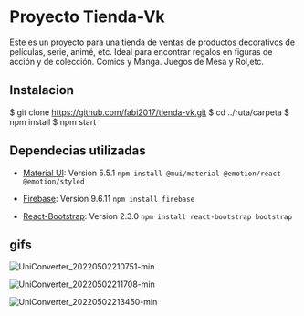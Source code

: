 # Proyecto Tienda-Vk

Este es un proyecto para una tienda de ventas de productos decorativos de películas, serie, animé, etc. Ideal para encontrar regalos en figuras de acción y de colección. Comics y Manga. Juegos de Mesa y Rol,etc.

## Instalacion

$ git clone https://github.com/fabi2017/tienda-vk.git
$ cd ../ruta/carpeta
$ npm install
$ npm start

## Dependecias utilizadas 

* [Material UI](https://mui.com/): Version 5.5.1
  `npm install @mui/material @emotion/react @emotion/styled`

* [Firebase](https://firebase.google.com/): Version 9.6.11
  `npm install firebase`

* [React-Bootstrap](https://react-bootstrap.github.io/): Version 2.3.0
   `npm install react-bootstrap bootstrap`
  



## gifs

![UniConverter_20220502210751-min](https://user-images.githubusercontent.com/32752596/166394357-2d30c685-32ee-49e9-833f-3cdd35f38ab5.gif)

![UniConverter_20220502211708-min](https://user-images.githubusercontent.com/32752596/166394515-3b22f939-cddf-4af9-8bd5-5618bd974071.gif)

![UniConverter_20220502213450-min](https://user-images.githubusercontent.com/32752596/166394628-9244232d-d051-4791-b634-584251aebe42.gif)



